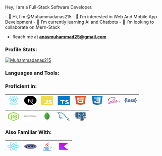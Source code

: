 
<p align="left">Hey, I am a Full-Stack Software Developer.</p>
- 👋 Hi, I’m @Muhammadanas215
- 👀 I’m interested in Web And Mobile App Development
- 🌱 I’m currently learning AI and Chatbots
- 💞️ I’m looking to collaborate on Mern-Stack
<!-- <p align="left"> <img src="https://komarev.com/ghpvc/?username=Muhammadanas215&label=Profile%20views&color=0e75b6&style=flat" alt="Muhammadanas215" /> </p> -->

<!-- - 💬 Ask me about **React, Next.js, JavaScript, TypeScript** -->

- Reach me at **anasmuhammad25@gmail.com**

<h3 align="left">Profile Stats:</h3>

<div align="left">
    <a href="https://github.com/Muhammadanas215">
<!--     <img height="180em" width="400em" src="https://github-readme-stats.vercel.app/api?username=Muhammadanas215&show_icons=true&theme=monokai&include_all_commits=true&count_private=true"/> -->
        <img height="180em" width="400em" src="https://github-readme-streak-stats.herokuapp.com/?user=Muhammadanas215&theme=monokai" alt="Muhammadanas215" />
        </a>
<!--     <img height="180em" src="https://github-readme-stats.vercel.app/api/top-langs/?username=Muhammadanas215&layout=compact&langs_count=7&theme=monokai"/> -->
<!--         <img align="center" src="https://github-readme-streak-stats.herokuapp.com/?user=Muhammadanas215&theme=monokai" alt="Muhammadanas215" /> -->
</div>

<h3 align="left">Languages and Tools:</h3>

### Proficient in:

| <img align="center" title="react" alt="react" height="30" width="40" src="https://raw.githubusercontent.com/devicons/devicon/master/icons/react/react-original-wordmark.svg"> | <img align="center" title="nextjs" alt="nextjs" height="30" width="40" src="https://raw.githubusercontent.com/devicons/devicon/master/icons/nextjs/nextjs-original.svg" /> | <img align="center" title="javascript" alt="js" height="30" width="40" src="https://raw.githubusercontent.com/devicons/devicon/master/icons/javascript/javascript-plain.svg"> | <img align="center" title="typescript" alt="typescript" height="30" width="40" src="https://raw.githubusercontent.com/devicons/devicon/master/icons/typescript/typescript-plain.svg"> | <img align="center" title="html5" alt="html5" height="30" width="40" src="https://raw.githubusercontent.com/devicons/devicon/master/icons/html5/html5-original.svg"> | <img align="center" title="css3" alt="css" height="30" width="40" src="https://raw.githubusercontent.com/devicons/devicon/master/icons/css3/css3-original.svg"> | <img align="center" title="sass" alt="sass" height="30" width="40" src="https://raw.githubusercontent.com/devicons/devicon/master/icons/sass/sass-original.svg"> | <img align="center" title="less" alt="less" height="30" width="40" src="https://raw.githubusercontent.com/devicons/devicon/master/icons/less/less-plain-wordmark.svg"> 
| --| --| --| --| --| --| --| --|

| <img align="center" title="nodejs" alt="nodejs" height="30" width="40" src="https://raw.githubusercontent.com/devicons/devicon/master/icons/nodejs/nodejs-original.svg"> | <img align="center" title="expressjs" alt="expressjs" height="30" width="40" src="https://raw.githubusercontent.com/devicons/devicon/master/icons/express/express-original-wordmark.svg"> | <img align="center" title="mongodb" alt="mongodb" height="30" width="40" src="https://raw.githubusercontent.com/devicons/devicon/master/icons/mongodb/mongodb-original.svg"> | <img align="center" title="mysql" alt="mysql" height="30" width="40" src="https://raw.githubusercontent.com/devicons/devicon/master/icons/mysql/mysql-original.svg"> | <img align="center" title="postgresql" alt="postgresql" height="30" width="40" src="https://raw.githubusercontent.com/devicons/devicon/master/icons/postgresql/postgresql-original.svg">
| --| --| --| --| --|

### Also Familiar With:

<img align="center" title="react-native" alt="react-native" height="30" width="40" src="https://raw.githubusercontent.com/devicons/devicon/master/icons/react/react-original.svg"> | <img align="center" title="php" alt="php" height="30" width="40" src="https://raw.githubusercontent.com/devicons/devicon/master/icons/php/php-original.svg"> | <img align="center" title="java" alt="java" height="30" width="40" src="https://raw.githubusercontent.com/devicons/devicon/master/icons/java/java-original.svg"> | <img align="center" title="kotlin" alt="kotlin" height="30" width="40" src="https://raw.githubusercontent.com/devicons/devicon/master/icons/kotlin/kotlin-original.svg"> 
| --| --| --| --|


<!-- <p><img height="180em" src="https://github-readme-stats.vercel.app/api/top-langs/?username=Muhammadanas215&layout=compact&langs_count=7&theme=monokai"/></p> -->

<!-- <p>&nbsp;<img align="center" src="https://github-readme-stats.vercel.app/api?username=Muhammadanas215&show_icons=true&theme=monokai&include_all_commits=true&count_private=true" alt="Muhammadanas215" /></p> -->

<!-- <p><img align="center" src="https://github-readme-streak-stats.herokuapp.com/?user=Muhammadanas215&theme=monokai" alt="Muhammadanas215" /></p> -->
<!---
Muhammadanas215/Muhammadanas215 is a ✨ special ✨ repository because its `README.md` (this file) appears on your GitHub profile.
You can click the Preview link to take a look at your changes.
--->
